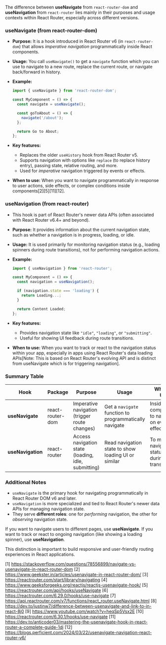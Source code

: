 The difference between **useNavigate** from `react-router-dom` and **useNavigation** from `react-router` lies mainly in their
purposes and usage contexts within React Router, especially across different versions.

### useNavigate (from react-router-dom)

- **Purpose:** It is a hook introduced in React Router v6 (in `react-router-dom`) that allows _imperative navigation_
  programmatically inside React components.
- **Usage:** You call `useNavigate()` to get a `navigate` function which you can use to navigate to a new route, replace the
  current route, or navigate back/forward in history.
- **Example:**

  ```jsx
  import { useNavigate } from 'react-router-dom';

  const MyComponent = () => {
    const navigate = useNavigate();

    const goToAbout = () => {
      navigate('/about');
    };

    return Go to About;
  };
  ```

- **Key features:**
  - Replaces the older `useHistory` hook from React Router v5.
  - Supports navigation with options like `replace` (to replace history entry), passing state, relative routing, and more.
  - Used for _imperative_ navigation triggered by events or effects.
- **When to use:** When you want to navigate programmatically in response to user actions, side effects, or complex
  conditions inside components[2][5][11][12].

### useNavigation (from react-router)

- This hook is part of React Router's newer data APIs (often associated with React Router v6.4+ and beyond).
- **Purpose:** It provides information about the current navigation state, such as whether a navigation is in progress,
  loading, or idle.
- **Usage:** It is used primarily for monitoring navigation status (e.g., loading spinners during route transitions), not for
  performing navigation actions.
- **Example:**

  ```jsx
  import { useNavigation } from 'react-router';

  const MyComponent = () => {
    const navigation = useNavigation();

    if (navigation.state === 'loading') {
      return Loading...;
    }

    return Content Loaded;
  };
  ```

- **Key features:**
  - Provides navigation state like `"idle"`, `"loading"`, or `"submitting"`.
  - Useful for showing UI feedback during route transitions.
- **When to use:** When you want to track or react to the navigation status within your app, especially in apps using React
  Router's data loading APIs[Note: This is based on React Router's evolving API and is distinct from useNavigate which is for
  triggering navigation].

### Summary Table

| Hook              | Package          | Purpose                                             | Usage                                                  | When to Use                                           |
| ----------------- | ---------------- | --------------------------------------------------- | ------------------------------------------------------ | ----------------------------------------------------- |
| **useNavigate**   | react-router-dom | Imperative navigation (trigger route changes)       | Get a `navigate` function to programmatically navigate | Inside components to navigate on events or effects    |
| **useNavigation** | react-router     | Access navigation state (loading, idle, submitting) | Read navigation state to show loading UI or similar    | To monitor navigation status during route transitions |

### Additional Notes

- `useNavigate` is the primary hook for navigating programmatically in React Router DOM v6 and later.
- `useNavigation` is more specialized and tied to React Router's newer data APIs for managing navigation state.
- They serve **different roles**: one for _performing_ navigation, the other for _observing_ navigation state.

If you want to navigate users to different pages, use **useNavigate**. If you want to track or react to ongoing navigation
(like showing a loading spinner), use **useNavigation**.

This distinction is important to build responsive and user-friendly routing experiences in React applications.

[1] https://stackoverflow.com/questions/78556899/navigate-vs-usenavigate-in-react-router-dom [2]
https://www.geekster.in/articles/usenavigate-in-react-router-dom/ [3] https://reactrouter.com/start/library/navigating [4]
https://www.geeksforgeeks.org/reactjs/reactjs-usenavigate-hook/ [5] https://reactrouter.com/api/hooks/useNavigate [6]
https://reactrouter.com/6.29.0/hooks/use-navigate [7] https://api.reactrouter.com/v7/functions/react_router.useNavigate.html
[8] https://dev.to/justinw7/difference-between-usenavigate-and-link-to-in-react-8j0 [9]
https://www.youtube.com/watch?v=heqSp5Vsx2E [10] https://reactrouter.com/6.30.1/hooks/use-navigate [11]
https://dev.to/anticoder03/mastering-the-usenavigate-hook-in-react-router-a-complete-guide-1dj [12]
https://blogs.perficient.com/2024/03/22/usenavigate-navigation-react-router-v6/
